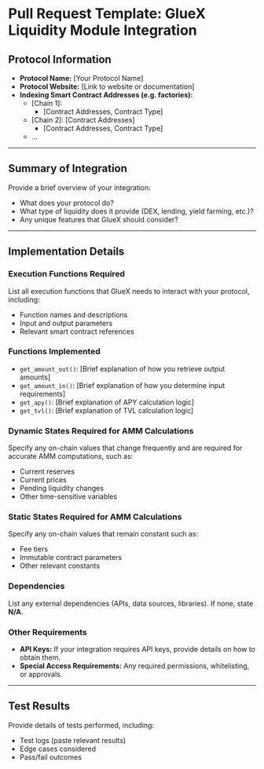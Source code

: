 # Pull Request Template: GlueX Liquidity Module Integration

## Protocol Information  
- **Protocol Name:** [Your Protocol Name]  
- **Protocol Website:** [Link to website or documentation]  
- **Indexing Smart Contract Addresses (e.g. factories):**  
  - [Chain 1]:
    - [Contract Addresses, Contract Type]  
  - [Chain 2]: [Contract Addresses]  
    - [Contract Addresses, Contract Type]  
  - ...  

---

## Summary of Integration  
Provide a brief overview of your integration:  
- What does your protocol do?  
- What type of liquidity does it provide (DEX, lending, yield farming, etc.)?  
- Any unique features that GlueX should consider?  

---

## Implementation Details  
### Execution Functions Required  
List all execution functions that GlueX needs to interact with your protocol, including:  
- Function names and descriptions  
- Input and output parameters  
- Relevant smart contract references  

### Functions Implemented  
- `get_amount_out()`: [Brief explanation of how you retrieve output amounts]  
- `get_amount_in()`: [Brief explanation of how you determine input requirements]  
- `get_apy()`: [Brief explanation of APY calculation logic]  
- `get_tvl()`: [Brief explanation of TVL calculation logic]  

### Dynamic States Required for AMM Calculations  
Specify any on-chain values that change frequently and are required for accurate AMM computations, such as:  
- Current reserves  
- Current prices  
- Pending liquidity changes  
- Other time-sensitive variables  

### Static States Required for AMM Calculations  
Specify any on-chain values that remain constant such as:  
- Fee tiers  
- Immutable contract parameters  
- Other relevant constants  

### Dependencies  
List any external dependencies (APIs, data sources, libraries). If none, state **N/A**.  

### Other Requirements  
- **API Keys:** If your integration requires API keys, provide details on how to obtain them.  
- **Special Access Requirements:** Any required permissions, whitelisting, or approvals.  

---

## Test Results  
Provide details of tests performed, including:  
- Test logs (paste relevant results)  
- Edge cases considered  
- Pass/fail outcomes  

